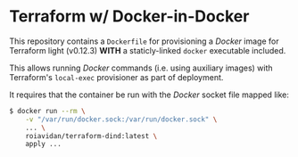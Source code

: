 # Terraform w/ Docker-in-Docker

This repository contains a `Dockerfile` for provisioning a *Docker* image for Terraform light (v0.12.3) **WITH** a staticly-linked `docker` executable included.

This allows running *Docker* commands (i.e. using auxiliary images) with Terraform's `local-exec` provisioner as part of deployment.

It requires that the container be run with the *Docker* socket file mapped like:

```bash
$ docker run --rm \
    -v "/var/run/docker.sock:/var/run/docker.sock" \
    ... \
    roiavidan/terraform-dind:latest \
    apply ...
```
